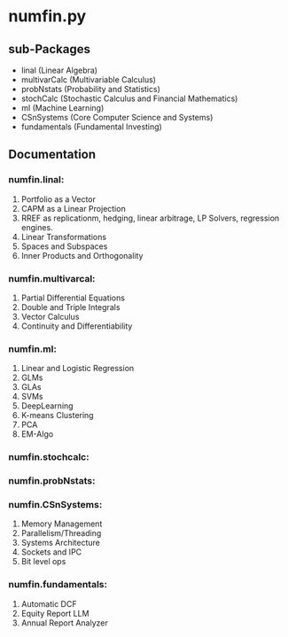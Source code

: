 
# numfin.py



## sub-Packages

- linal (Linear Algebra)
- multivarCalc (Multivariable Calculus)
- probNstats (Probability and Statistics)
- stochCalc (Stochastic Calculus and Financial Mathematics)
- ml (Machine Learning)
- CSnSystems (Core Computer Science and Systems)
- fundamentals (Fundamental Investing)


## Documentation

### numfin.linal: 
1. Portfolio as a Vector
2. CAPM as a Linear Projection
3. RREF as replicationm, hedging, linear arbitrage, LP Solvers, regression engines.
4. Linear Transformations
5. Spaces and Subspaces
6. Inner Products and Orthogonality

### numfin.multivarcal:
1. Partial Differential Equations
2. Double and Triple Integrals
3. Vector Calculus
4. Continuity and Differentiability

### numfin.ml:
1. Linear and Logistic Regression
2. GLMs
3. GLAs
4. SVMs
5. DeepLearning
6. K-means Clustering
7. PCA
8. EM-Algo

### numfin.stochcalc:

### numfin.probNstats:

### numfin.CSnSystems:
1. Memory Management
2. Parallelism/Threading
3. Systems Architecture
4. Sockets and IPC
5. Bit level ops

### numfin.fundamentals:
1. Automatic DCF
2. Equity Report LLM
3. Annual Report Analyzer


